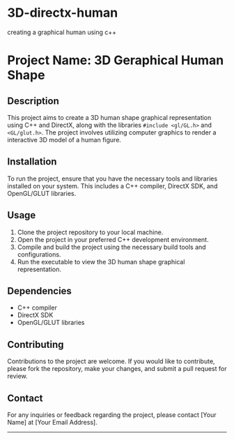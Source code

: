 # 3D-directx-human
creating a graphical human using c++
# Project Name: 3D Geraphical Human Shape 

## Description
This project aims to create a 3D human shape graphical representation using C++ and DirectX, along with the libraries `#include <gl/GL.h>` and `<GL/glut.h>`. The project involves utilizing computer graphics to render a interactive 3D model of a human figure.

## Installation
To run the project, ensure that you have the necessary tools and libraries installed on your system. This includes a C++ compiler, DirectX SDK, and OpenGL/GLUT libraries.

## Usage
1. Clone the project repository to your local machine.
2. Open the project in your preferred C++ development environment.
3. Compile and build the project using the necessary build tools and configurations.
4. Run the executable to view the 3D human shape graphical representation.

## Dependencies
- C++ compiler
- DirectX SDK
- OpenGL/GLUT libraries

## Contributing
Contributions to the project are welcome. If you would like to contribute, please fork the repository, make your changes, and submit a pull request for review.


## Contact
For any inquiries or feedback regarding the project, please contact [Your Name] at [Your Email Address].

---
